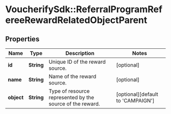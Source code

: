 # VoucherifySdk::ReferralProgramRefereeRewardRelatedObjectParent

## Properties

| Name | Type | Description | Notes |
| ---- | ---- | ----------- | ----- |
| **id** | **String** | Unique ID of the reward source. | [optional] |
| **name** | **String** | Name of the reward source. | [optional] |
| **object** | **String** | Type of resource represented by the source of the reward. | [optional][default to &#39;CAMPAIGN&#39;] |

